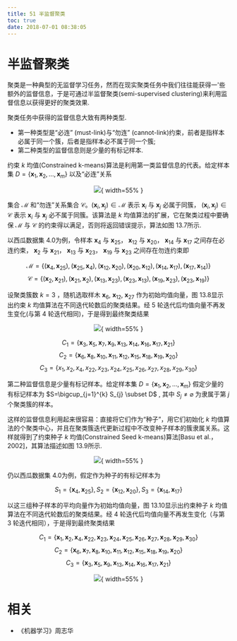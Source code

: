 ```yaml
---
title: 51 半监督聚类
toc: true
date: 2018-07-01 08:38:05
---
```


# 半监督聚类


聚类是一种典型的无监督学习任务，然而在现实聚类任务中我们往往能获得一'些额外的监督信息，于是可通过半监督聚类(semi-supervised clustering)来利用监督信息以获得更好的聚类效果.



聚类任务中获得的监督信息大致有两种类型.

- 第一种类型是“必连” (must-link)与“勿连” (cannot-link)约束，前者是指样本必属于同一个簇，后者是指样本必不属于同一个簇;
- 第二种类型的监督信息则是少量的有标记样本.

约束 $k$ 均值(Constrained k-means)算法是利用第一类监督信息的代表。给定样本集 $D=\left\{\boldsymbol{x}_{1}, \boldsymbol{x}_{2}, \ldots, \boldsymbol{x}_{m}\right\}$  以及“必连”关系

<center>

![](http://images.iterate.site/blog/image/180701/jIBHLKG1ll.png?imageslim){ width=55% }

</center>

集合 $\mathcal{M}$ 和“勿连”关系集合 $\mathcal{C}$。$\left(\boldsymbol{x}_{i}, \boldsymbol{x}_{j}\right) \in \mathcal{M}$ 表示 $\boldsymbol{x}_{i}$ 与 $\boldsymbol{x}_{j}$ 必属于同簇， $\left(\boldsymbol{x}_{i}, \boldsymbol{x}_{j}\right) \in \mathcal{C}$ 表示 $\boldsymbol{x}_{i}$ 与 $\boldsymbol{x}_{j}$ 必不属于同簇。该算法是 $k$ 均值算法的扩展，它在聚类过程中要确保 $\mathcal{M}$ 与 $\mathcal{C}$ 的约束得以满足，否则将返回错误提示，算法如图 13.7所示.

以西瓜数据集 4.0为例，令样本 $\boldsymbol{x}_{4}$ 与 $\boldsymbol{x}_{25}$， $\boldsymbol{x}_{12}$ 与 $\boldsymbol{x}_{20}$， $\boldsymbol{x}_{14}$ 与 $\boldsymbol{x}_{17}$ 之间存在必连约束， $\boldsymbol{x}_{2}$ 与 $\boldsymbol{x}_{21}$， $\boldsymbol{x}_{13}$ 与 $\boldsymbol{x}_{23}$， $\boldsymbol{x}_{19}$ 与 $\boldsymbol{x}_{23}$ 之间存在勿连约束即

$$
\mathcal{M}=\left\{\left(\boldsymbol{x}_{4}, \boldsymbol{x}_{25}\right),\left(\boldsymbol{x}_{25}, \boldsymbol{x}_{4}\right),\left(\boldsymbol{x}_{12}, \boldsymbol{x}_{20}\right),\left(\boldsymbol{x}_{20}, \boldsymbol{x}_{12}\right),\left(\boldsymbol{x}_{14}, \boldsymbol{x}_{17}\right),\left(\boldsymbol{x}_{17}, \boldsymbol{x}_{14}\right)\right\}
$$
$$
\mathcal{C}=\left\{\left(\boldsymbol{x}_{2}, \boldsymbol{x}_{21}\right),\left(\boldsymbol{x}_{21}, \boldsymbol{x}_{2}\right),\left(\boldsymbol{x}_{13}, \boldsymbol{x}_{23}\right),\left(\boldsymbol{x}_{23}, \boldsymbol{x}_{13}\right),\left(\boldsymbol{x}_{19}, \boldsymbol{x}_{23}\right),\left(\boldsymbol{x}_{23}, \boldsymbol{x}_{19}\right)\right\}
$$





设聚类簇数 $k = 3$ ，随机选取样木 $\boldsymbol{x}_6$, $\boldsymbol{x}_12$, $\boldsymbol{x}_27$ 作为初始均值向量，图 13.8显示出约束 $k$ 均值算法在不同迭代轮数后的聚类结果。经 $5$ 轮迭代后均值向量不再发生变化(与第 4 轮迭代相同)，于是得到最终聚类结果

<center>

![](http://images.iterate.site/blog/image/180701/J2EfDHiFEJ.png?imageslim){ width=55% }


</center>

$$
C_{1}=\left\{\boldsymbol{x}_{3}, \boldsymbol{x}_{5}, \boldsymbol{x}_{7}, \boldsymbol{x}_{9}, \boldsymbol{x}_{13}, \boldsymbol{x}_{14}, \boldsymbol{x}_{16}, \boldsymbol{x}_{17}, \boldsymbol{x}_{21}\right\}
$$
$$
C_{2}=\left\{\boldsymbol{x}_{6}, \boldsymbol{x}_{8}, \boldsymbol{x}_{10}, \boldsymbol{x}_{11}, \boldsymbol{x}_{12}, \boldsymbol{x}_{15}, \boldsymbol{x}_{18}, \boldsymbol{x}_{19}, \boldsymbol{x}_{20}\right\}
$$
$$
C_{3}=\left\{x_{1}, x_{2}, x_{4}, x_{22}, x_{23}, x_{24}, x_{25}, x_{26}, x_{27}, x_{28}, x_{29}, x_{30}\right\}
$$


第二种监督信息是少量有标记样本。给定样本集 $D=\left\{\boldsymbol{x}_{1}, \boldsymbol{x}_{2}, \ldots, \boldsymbol{x}_{m}\right\}$ 假定少量的有标记样本为 $S=\bigcup_{j=1}^{k} S_{j} \subset D$ , 其中 $S_{j} \neq \varnothing$ 为隶属于第 $j$ 个聚类簇的样本。

这样的监督信息利用起来很容易：直接将它们作为“种子”，用它们初始化 $k$ 均值算法的个聚类中心，并且在聚类簇迭代更新过程中不改变种子样本的簇隶属关系。这样就得到了约束种子 $k$ 均值(Constrained Seed k-means)算法[Basu et al.，2002]，其算法描述如图 13.9所示.


<center>

![](http://images.iterate.site/blog/image/180701/3e7fK1CgBK.png?imageslim){ width=55% }

</center>


仍以西瓜数据集 4.0为例，假定作为种子的有标记样本为

$$
S_{1}=\left\{\boldsymbol{x}_{4}, \boldsymbol{x}_{25}\right\}, S_{2}=\left\{\boldsymbol{x}_{12}, \boldsymbol{x}_{20}\right\}, S_{3}=\left\{\boldsymbol{x}_{14}, \boldsymbol{x}_{17}\right\}
$$

以这三组种子样本的平均向量作为初始均值向量，图 13.10显示出约束种子 $k$ 均值算法在不同迭代轮数后的聚类结果。经 $4$ 轮迭代后均值向量不再发生变化（与第 $3$ 轮迭代相同），于是得到最终聚类结果

$$
C_{1}=\left\{\boldsymbol{x}_{1}, \boldsymbol{x}_{2}, \boldsymbol{x}_{4}, \boldsymbol{x}_{22}, \boldsymbol{x}_{23}, \boldsymbol{x}_{24}, \boldsymbol{x}_{25}, \boldsymbol{x}_{26}, \boldsymbol{x}_{27}, \boldsymbol{x}_{28}, \boldsymbol{x}_{29}, \boldsymbol{x}_{30}\right\}
$$
$$
C_{2}=\left\{\boldsymbol{x}_{6}, \boldsymbol{x}_{7}, \boldsymbol{x}_{8}, \boldsymbol{x}_{10}, \boldsymbol{x}_{11}, \boldsymbol{x}_{12}, \boldsymbol{x}_{15}, \boldsymbol{x}_{18}, \boldsymbol{x}_{19}, \boldsymbol{x}_{20}\right\}
$$
$$
C_{3}=\left\{\boldsymbol{x}_{3}, \boldsymbol{x}_{5}, \boldsymbol{x}_{9}, \boldsymbol{x}_{13}, \boldsymbol{x}_{14}, \boldsymbol{x}_{16}, \boldsymbol{x}_{17}, \boldsymbol{x}_{21}\right\}
$$

<center>

![](http://images.iterate.site/blog/image/180701/3AGb4jeCli.png?imageslim){ width=55% }


</center>






# 相关
- 《机器学习》周志华
